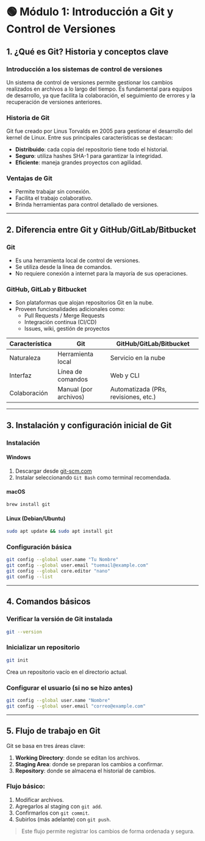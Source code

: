 # 🟢 Módulo 1: Introducción a Git y Control de Versiones

## 1. ¿Qué es Git? Historia y conceptos clave

### Introducción a los sistemas de control de versiones

Un sistema de control de versiones permite gestionar los cambios realizados en archivos a lo largo del tiempo. Es fundamental para equipos de desarrollo, ya que facilita la colaboración, el seguimiento de errores y la recuperación de versiones anteriores.

### Historia de Git

Git fue creado por Linus Torvalds en 2005 para gestionar el desarrollo del kernel de Linux. Entre sus principales características se destacan:

- **Distribuido**: cada copia del repositorio tiene todo el historial.
- **Seguro**: utiliza hashes SHA-1 para garantizar la integridad.
- **Eficiente**: maneja grandes proyectos con agilidad.

### Ventajas de Git

- Permite trabajar sin conexión.
- Facilita el trabajo colaborativo.
- Brinda herramientas para control detallado de versiones.

---

## 2. Diferencia entre Git y GitHub/GitLab/Bitbucket

### Git

- Es una herramienta local de control de versiones.
- Se utiliza desde la línea de comandos.
- No requiere conexión a internet para la mayoría de sus operaciones.

### GitHub, GitLab y Bitbucket

- Son plataformas que alojan repositorios Git en la nube.
- Proveen funcionalidades adicionales como:
  - Pull Requests / Merge Requests
  - Integración continua (CI/CD)
  - Issues, wiki, gestión de proyectos

| Característica       | Git                          | GitHub/GitLab/Bitbucket              |
|----------------------|------------------------------|--------------------------------------|
| Naturaleza           | Herramienta local             | Servicio en la nube                  |
| Interfaz             | Línea de comandos             | Web y CLI                            |
| Colaboración         | Manual (por archivos)         | Automatizada (PRs, revisiones, etc.)|

---

## 3. Instalación y configuración inicial de Git

### Instalación

#### Windows

1. Descargar desde [git-scm.com](https://git-scm.com/download/win)
2. Instalar seleccionando `Git Bash` como terminal recomendada.

#### macOS

```bash
brew install git
```

#### Linux (Debian/Ubuntu)

```bash
sudo apt update && sudo apt install git
```

### Configuración básica

```bash
git config --global user.name "Tu Nombre"
git config --global user.email "tuemail@example.com"
git config --global core.editor "nano"
git config --list
```

---

## 4. Comandos básicos

### Verificar la versión de Git instalada

```bash
git --version
```

### Inicializar un repositorio

```bash
git init
```

Crea un repositorio vacío en el directorio actual.

### Configurar el usuario (si no se hizo antes)

```bash
git config --global user.name "Nombre"
git config --global user.email "correo@example.com"
```

---

## 5. Flujo de trabajo en Git

Git se basa en tres áreas clave:

1. **Working Directory**: donde se editan los archivos.
2. **Staging Area**: donde se preparan los cambios a confirmar.
3. **Repository**: donde se almacena el historial de cambios.

### Flujo básico:

1. Modificar archivos.
2. Agregarlos al staging con `git add`.
3. Confirmarlos con `git commit`.
4. Subirlos (más adelante) con `git push`.

> Este flujo permite registrar los cambios de forma ordenada y segura.
